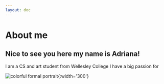 ```yaml
---
layout: doc
---
```

# About me 
## Nice to see you here my name is Adriana!
 I am a CS and art student from Wellesley College I have a big passion for 



![colorful formal portrait](/assets_images/adriana.jpg){:width='300'}